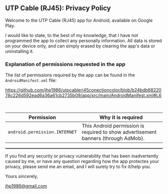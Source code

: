 

## UTP Cable (RJ45): Privacy Policy

Welcome to the UTP Cable (RJ45) app for Android, available on Google Play.

I would like to state, to the best of my knowledge, that I have not programmed the app to collect any personally information. All data is stored on your device only, and can simply erased by clearing the app's data or uninstalling it.

### Explanation of permissions requested in the app

The list of permissions required by the app can be found in the `AndroidManifest.xml` file:

https://github.com/jhp1986/utpcablerj45conectioncolor/blob/b24bdb6822078c226d592ead6a36a61cb2735b09/app/src/main/AndroidManifest.xml#L6

<br/>

| Permission | Why it is required |
| :---: | --- |
| `android.permission.INTERNET` | This Android permission is required to show advertisement banners (through AdMob). |

 <hr style="border:1px solid gray">
 
If you find any security or privacy vulnerability that has been inadvertently caused by me, or have any question regarding how the app protectes your privacy, please send me an email, and I will surely try to fix it/help you.

Yours sincerely,  
 
jhp1986@gmail.com

